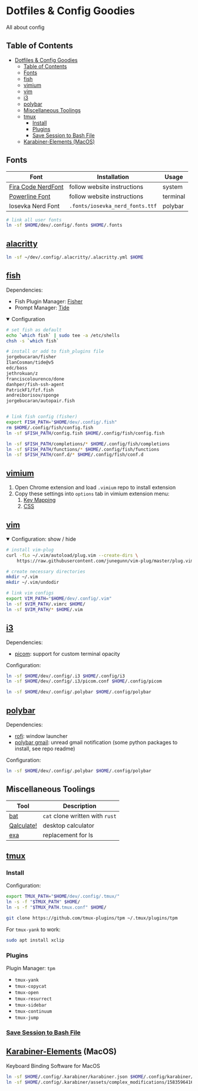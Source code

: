 # Dotfiles & Config Goodies
All about config

## Table of Contents

- [Dotfiles & Config Goodies](#dotfiles--config-goodies)
  - [Table of Contents](#table-of-contents)
  - [Fonts](#fonts)
  - [fish](#fish)
  - [vimium](#vimium)
  - [vim](#vim)
  - [i3](#i3)
  - [polybar](#polybar)
  - [Miscellaneous Toolings](#miscellaneous-toolings)
  - [tmux](#tmux)
    - [Install](#install)
    - [Plugins](#plugins)
    - [Save Session to Bash File](#save-session-to-bash-file)
  - [Karabiner-Elements (MacOS)](#karabiner-elements-macos)

## Fonts

| Font | Installation | Usage |
| --- | --- | --- |
| [Fira Code NerdFont][fonts.firacode.nerd] | follow website instructions | system |
| [Powerline Font][fonts.powerline] | follow website instructions | terminal |
| Iosevka Nerd Font | `.fonts/iosevka_nerd_fonts.ttf` | polybar |

```bash
# link all user fonts
ln -sf $HOME/dev/.config/.fonts $HOME/.fonts
```

## [alacritty]

```bash
ln -sf ~/dev/.config/.alacritty/.alacritty.yml $HOME
```

## [fish]

Dependencies:

- Fish Plugin Manager: [Fisher][fisher]
- Prompt Manager: [Tide][tide]

<details open>
  <summary>Configuration</summary>

```bash
# set fish as default
echo `which fish` | sudo tee -a /etc/shells
chsh -s `which fish`

# install or add to fish_plugins file
jorgebucaran/fisher
IlanCosman/tide@v5
edc/bass
jethrokuan/z
franciscolourenco/done
danhper/fish-ssh-agent
PatrickF1/fzf.fish
andreiborisov/sponge
jorgebucaran/autopair.fish


# link fish config (fisher)
export FISH_PATH="$HOME/dev/.config/.fish"
rm $HOME/.config/fish/config.fish
ln -sf $FISH_PATH/config.fish $HOME/.config/fish/config.fish

ln -sf $FISH_PATH/completions/* $HOME/.config/fish/completions
ln -sf $FISH_PATH/functions/* $HOME/.config/fish/functions
ln -sf $FISH_PATH/conf.d/* $HOME/.config/fish/conf.d
```

</details>

## [vimium]

1. Open Chrome extension and load `.vimium` repo to install extension
2. Copy these settings into `options` tab in vimium extension menu:
   1. [Key Mapping][vimium-keymapping]
   2. [CSS][vimium-style]

## [vim]

<details open>
  <summary>Configuration: show / hide</summary>

```bash
# install vim-plug
curl -fLo ~/.vim/autoload/plug.vim --create-dirs \
    https://raw.githubusercontent.com/junegunn/vim-plug/master/plug.vim

# create necessary directories
mkdir ~/.vim
mkdir ~/.vim/undodir

# link vim configs
export VIM_PATH="$HOME/dev/.config/.vim"
ln -sf $VIM_PATH/.vimrc $HOME/
ln -sf $VIM_PATH/* $HOME/.vim
```

</details>

## [i3]

Dependencies:

- [picom]: support for custom terminal opacity

Configuration:


```bash
ln -sf $HOME/dev/.config/.i3 $HOME/.config/i3
ln -sf $HOME/dev/.config/.i3/picom.conf $HOME/.config/picom

ln -sf $HOME/dev/.config/.polybar $HOME/.config/polybar
```

## [polybar]

Dependencies:

- [rofi]: window launcher
- [polybar gmail][polybar.gmail]: unread gmail notification (some python packages to install, see repo readme)

Configuration:

```bash
ln -sf $HOME/dev/.config/.polybar $HOME/.config/polybar
```

## Miscellaneous Toolings

| Tool | Description |
| --- | --- |
| [bat] | `cat` clone written with `rust`
| [Qalculate!] | desktop calculator |
| [exa] | replacement for ls |

## [tmux]

### Install

Configuration:

```bash
export TMUX_PATH="$HOME/dev/.config/.tmux/"
ln -s -f "$TMUX_PATH" $HOME/
ln -s -f "$TMUX_PATH.tmux.conf" $HOME/

git clone https://github.com/tmux-plugins/tpm ~/.tmux/plugins/tpm
```

For `tmux-yank` to work:

```bash
sudo apt install xclip
```

### Plugins

Plugin Manager: `tpm`

- `tmux-yank`
- `tmux-copycat`
- `tmux-open`
- `tmux-resurrect`
- `tmux-sidebar`
- `tmux-continuum`
- `tmux-jump`

### [Save Session to Bash File][tmux.save-sessions]

## [Karabiner-Elements][karabinder] (MacOS)

Keyboard Binding Software for MacOS

```bash
ln -sf $HOME/.config/.karabiner/karabiner.json $HOME/.config/karabiner/
ln -sf $HOME/.config/.karabiner/assets/complex_modifications/1583596416.json $HOME/.config/assets/complex_modifications/
```

[bash-it]: https://github.com/Bash-it/bash-it
[tmux]: https://github.com/tmux/tmux
[tmux.save-sessions]: https://github.com/zsoltf/tmux-save-sessions
[autojump]: https://github.com/wting/autojump
[vimium]: https://github.com/philc/vimium
[vimium-keymapping]: ./.vimium/keymapping.conf
[vimium-style]: ./.vimium/style.css
[fish]: https://github.com/fish-shell/fish-shell
[fisher]: https://github.com/jorgebucaran/fisher
[tide]: https://github.com/IlanCosman/tide
[karabinder]: https://karabiner-elements.pqrs.org/
[i3]: https://i3wm.org/
[picom]: https://github.com/yshui/picom
[vim]: https://www.vim.org/

[fonts.firacode.nerd]: https://github.com/ryanoasis/nerd-fonts/tree/master/patched-fonts/FiraCode
[fonts.powerline]: https://github.com/powerline/fonts

[Qalculate!]: https://qalculate.github.io/
[bat]: https://github.com/sharkdp/bat
[exa]: https://github.com/ogham/exa
[alacritty]: https://github.com/alacritty/alacritty

[polybar]: https://polybar.github.io/
[polybar.gmail]: https://github.com/crabvk/polybar-gmail

[rofi]: https://github.com/davatorium/rofi
